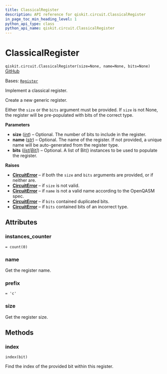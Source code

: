 ```yaml
---
title: ClassicalRegister
description: API reference for qiskit.circuit.ClassicalRegister
in_page_toc_min_heading_level: 1
python_api_type: class
python_api_name: qiskit.circuit.ClassicalRegister
---
```


# ClassicalRegister

<span id="qiskit.circuit.ClassicalRegister" />

`qiskit.circuit.ClassicalRegister(size=None, name=None, bits=None)` [GitHub](https://github.com/qiskit/qiskit/tree/main/qiskit/circuit/classicalregister.py "view source code")

Bases: [`Register`](qiskit.circuit.Register "qiskit.circuit.register.Register")

Implement a classical register.

Create a new generic register.

Either the `size` or the `bits` argument must be provided. If `size` is not None, the register will be pre-populated with bits of the correct type.

**Parameters**

*   **size** ([*int*](https://docs.python.org/3/library/functions.html#int "(in Python v3.12)")) – Optional. The number of bits to include in the register.
*   **name** ([*str*](https://docs.python.org/3/library/stdtypes.html#str "(in Python v3.12)")) – Optional. The name of the register. If not provided, a unique name will be auto-generated from the register type.
*   **bits** ([*list*](https://docs.python.org/3/library/stdtypes.html#list "(in Python v3.12)")*\[*[*Bit*](qiskit.circuit.Bit "qiskit.circuit.Bit")*]*) – Optional. A list of Bit() instances to be used to populate the register.

**Raises**

*   [**CircuitError**](circuit#qiskit.circuit.CircuitError "qiskit.circuit.CircuitError") – if both the `size` and `bits` arguments are provided, or if neither are.
*   [**CircuitError**](circuit#qiskit.circuit.CircuitError "qiskit.circuit.CircuitError") – if `size` is not valid.
*   [**CircuitError**](circuit#qiskit.circuit.CircuitError "qiskit.circuit.CircuitError") – if `name` is not a valid name according to the OpenQASM spec.
*   [**CircuitError**](circuit#qiskit.circuit.CircuitError "qiskit.circuit.CircuitError") – if `bits` contained duplicated bits.
*   [**CircuitError**](circuit#qiskit.circuit.CircuitError "qiskit.circuit.CircuitError") – if `bits` contained bits of an incorrect type.

## Attributes

<span id="qiskit.circuit.ClassicalRegister.instances_counter" />

### instances\_counter

`= count(0)`

<span id="qiskit.circuit.ClassicalRegister.name" />

### name

Get the register name.

<span id="qiskit.circuit.ClassicalRegister.prefix" />

### prefix

`= 'c'`

<span id="qiskit.circuit.ClassicalRegister.size" />

### size

Get the register size.

## Methods

### index

<span id="qiskit.circuit.ClassicalRegister.index" />

`index(bit)`

Find the index of the provided bit within this register.

